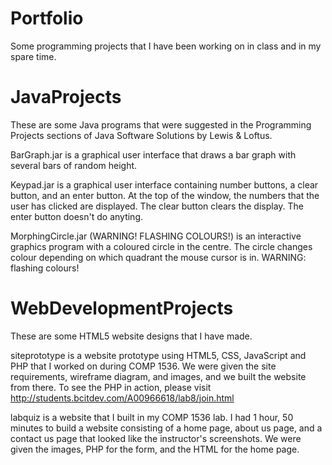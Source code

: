 # Portfolio
Some programming projects that I have been working on in class and in
my spare time.

# JavaProjects
These are some Java programs that were suggested in the Programming 
Projects sections of Java Software Solutions by Lewis & Loftus.

BarGraph.jar is a graphical user interface that draws a bar graph
with several bars of random height.

Keypad.jar is a graphical user interface containing number buttons, a 
clear button, and an enter button. At the top of the window, the 
numbers that the user has clicked are displayed. The clear button 
clears the display. The enter button doesn't do anyting.

MorphingCircle.jar (WARNING! FLASHING COLOURS!) is an interactive 
graphics program with a coloured circle in the centre. The circle changes 
colour depending on which quadrant the mouse cursor is in. 
WARNING: flashing colours!

# WebDevelopmentProjects
These are some HTML5 website designs that I have made.

siteprototype is a website prototype using HTML5, CSS, JavaScript and
PHP that I worked on during COMP 1536. We were given the site 
requirements, wireframe diagram, and images, and we built the website
from there. To see the PHP in action, please
visit http://students.bcitdev.com/A00966618/lab8/join.html

labquiz is a website that I built in my COMP 1536 lab. I had 1 hour,
50 minutes to build a website consisting of a home page, about us page,
and a contact us page that looked like the instructor's screenshots. We
were given the images, PHP for the form, and the HTML for the home page.